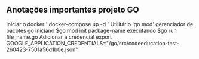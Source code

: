 ## Anotações importantes projeto GO

Iniciar o docker ' docker-compose up -d '
Utilitário 'go mod' gerenciador de pacotes go
iniciano $go mod init package-name
executando $go run file_name.go
Adicionar a credencial
export GOOGLE_APPLICATION_CREDENTIALS="/go/src/codeeducation-test-260423-7501a56d1b0e.json"
